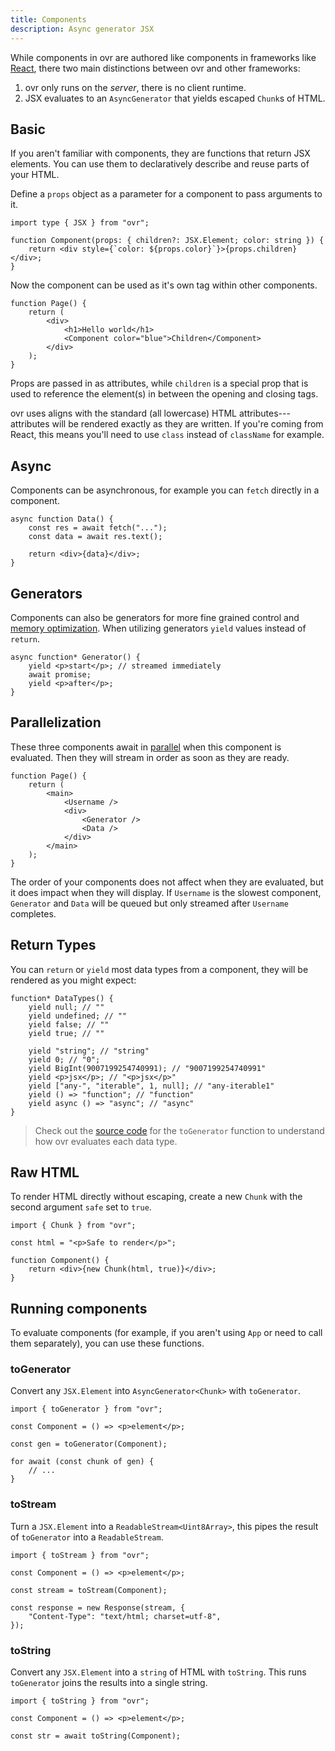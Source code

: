 ```yaml
---
title: Components
description: Async generator JSX
---
```


While components in ovr are authored like components in frameworks like [React](https://react.dev/), there two main distinctions between ovr and other frameworks:

1. ovr only runs on the _server_, there is no client runtime.
2. JSX evaluates to an `AsyncGenerator` that yields escaped `Chunk`s of HTML.

## Basic

If you aren't familiar with components, they are functions that return JSX elements. You can use them to declaratively describe and reuse parts of your HTML.

Define a `props` object as a parameter for a component to pass arguments to it.

```tsx
import type { JSX } from "ovr";

function Component(props: { children?: JSX.Element; color: string }) {
	return <div style={`color: ${props.color}`}>{props.children}</div>;
}
```

Now the component can be used as it's own tag within other components.

```tsx
function Page() {
	return (
		<div>
			<h1>Hello world</h1>
			<Component color="blue">Children</Component>
		</div>
	);
}
```

Props are passed in as attributes, while `children` is a special prop that is used to reference the element(s) in between the opening and closing tags.

ovr uses aligns with the standard (all lowercase) HTML attributes---attributes will be rendered exactly as they are written. If you're coming from React, this means you'll need to use `class` instead of `className` for example.

## Async

Components can be asynchronous, for example you can `fetch` directly in a component.

```tsx
async function Data() {
	const res = await fetch("...");
	const data = await res.text();

	return <div>{data}</div>;
}
```

## Generators

Components can also be generators for more fine grained control and [memory optimization](/demo/memory). When utilizing generators `yield` values instead of `return`.

```tsx
async function* Generator() {
	yield <p>start</p>; // streamed immediately
	await promise;
	yield <p>after</p>;
}
```

## Parallelization

These three components await in [parallel](/demo/parallel) when this component is evaluated. Then they will stream in order as soon as they are ready.

```tsx
function Page() {
	return (
		<main>
			<Username />
			<div>
				<Generator />
				<Data />
			</div>
		</main>
	);
}
```

The order of your components does not affect when they are evaluated, but it does impact when they will display. If `Username` is the slowest component, `Generator` and `Data` will be queued but only streamed after `Username` completes.

## Return Types

You can `return` or `yield` most data types from a component, they will be rendered as you might expect:

```tsx
function* DataTypes() {
	yield null; // ""
	yield undefined; // ""
	yield false; // ""
	yield true; // ""

	yield "string"; // "string"
	yield 0; // "0";
	yield BigInt(9007199254740991); // "9007199254740991"
	yield <p>jsx</p>; // "<p>jsx</p>"
	yield ["any-", "iterable", 1, null]; // "any-iterable1"
	yield () => "function"; // "function"
	yield async () => "async"; // "async"
}
```

> Check out the [source code](https://github.com/rossrobino/ovr/blob/main/packages/ovr/src/jsx/index.ts) for the `toGenerator` function to understand how ovr evaluates each data type.

## Raw HTML

To render HTML directly without escaping, create a new `Chunk` with the second argument `safe` set to `true`.

```tsx
import { Chunk } from "ovr";

const html = "<p>Safe to render</p>";

function Component() {
	return <div>{new Chunk(html, true)}</div>;
}
```

## Running components

To evaluate components (for example, if you aren't using `App` or need to call them separately), you can use these functions.

### toGenerator

Convert any `JSX.Element` into `AsyncGenerator<Chunk>` with `toGenerator`.

```tsx
import { toGenerator } from "ovr";

const Component = () => <p>element</p>;

const gen = toGenerator(Component);

for await (const chunk of gen) {
	// ...
}
```

### toStream

Turn a `JSX.Element` into a `ReadableStream<Uint8Array>`, this pipes the result of `toGenerator` into a `ReadableStream`.

```tsx
import { toStream } from "ovr";

const Component = () => <p>element</p>;

const stream = toStream(Component);

const response = new Response(stream, {
	"Content-Type": "text/html; charset=utf-8",
});
```

### toString

Convert any `JSX.Element` into a `string` of HTML with `toString`. This runs `toGenerator` joins the results into a single string.

```tsx
import { toString } from "ovr";

const Component = () => <p>element</p>;

const str = await toString(Component);
```
